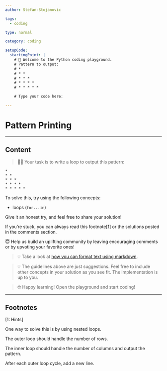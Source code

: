```yaml
---
author: Stefan-Stojanovic

tags:
  - coding

type: normal

category: coding

setupCode:
  startingPoint: |
    # 👋 Welcome to the Python coding playground. 
    # Pattern to output:
    # *
    # * *
    # * * *
    # * * * *
    # * * * * *

    # Type your code here:

---
```


# Pattern Printing

---

## Content

> 👩‍💻 Your task is to write a loop to output this pattern:

```plain-text
*
* *
* * *
* * * *
* * * * *
```

To solve this, try using the following concepts:
- loops (`for...in`)

Give it an honest try, and feel free to share your solution!

If you’re stuck, you can always read this footnote[1] or the solutions posted in the comments section.

😇 Help us build an uplifting community by leaving encouraging comments or by upvoting your favorite ones!
> 💡 Take a look at [how you can format text using markdown](https://www.enki.com/glossary/general/markdown-formatting).

> 💡 The guidelines above are just suggestions. Feel free to include other concepts in your solution as you see fit. The implementation is up to you.

> 🤓 Happy learning! Open the playground and start coding!

---

## Footnotes

[1: Hints]

One way to solve this is by using nested loops.

The outer loop should handle the number of rows.

The inner loop should handle the number of columns and output the pattern.

After each outer loop cycle, add a new line.
